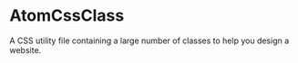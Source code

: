 # AtomCssClass
A CSS utility file containing a large number of classes to help you design a website. 
